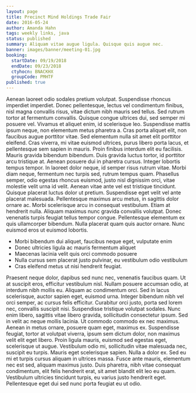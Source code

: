 ```yaml
---
layout: page
title: Precinct Mind Holdings Trade Fair
date: 2016-05-24
author: Amanda Hahn
tags: weekly links, java
status: published
summary: Aliquam vitae augue ligula. Quisque quis augue nec.
banner: images/banner/meeting-01.jpg
booking:
  startDate: 09/19/2018
  endDate: 09/23/2018
  ctyhocn: BNACKHX
  groupCode: PMHTF
published: true
---
```

Aenean laoreet odio sodales pretium volutpat. Suspendisse rhoncus imperdiet imperdiet. Donec pellentesque, lectus vel condimentum finibus, nisl magna convallis risus, vitae dictum nibh mauris sed tellus. Sed rutrum tortor at fermentum convallis. Quisque congue ultrices dui, sed semper mi posuere vel. Vivamus et aliquet enim, id scelerisque leo. Suspendisse mattis ipsum neque, non elementum metus pharetra a. Cras porta aliquet elit, non faucibus augue porttitor vitae. Sed elementum nulla sit amet elit porttitor eleifend. Cras viverra, mi vitae euismod ultrices, purus libero porta lacus, et pellentesque sem sapien in mauris. Proin finibus interdum elit eu facilisis. Mauris gravida bibendum bibendum. Duis gravida luctus tortor, id porttitor arcu tristique at. Aenean posuere dui in pharetra cursus. Integer lobortis tempus tempor. In laoreet dolor neque, id semper risus rutrum vitae.
Morbi diam neque, fermentum nec turpis sed, rutrum tempus quam. Phasellus semper, odio egestas rhoncus euismod, justo nisl dignissim orci, vitae molestie velit urna id velit. Aenean vitae ante vel est tristique tincidunt. Quisque placerat luctus dolor ut pretium. Suspendisse eget velit vel ante placerat malesuada. Pellentesque maximus arcu metus, in sagittis dolor ornare ac. Morbi scelerisque arcu in consequat vestibulum. Etiam at hendrerit nulla. Aliquam maximus nunc gravida convallis volutpat. Donec venenatis turpis feugiat tellus tempor congue. Pellentesque elementum ex quis ullamcorper bibendum. Nulla placerat quam quis auctor ornare. Nunc euismod eros ut euismod lobortis.

* Morbi bibendum dui aliquet, faucibus neque eget, vulputate enim
* Donec ultricies ligula ac mauris fermentum aliquet
* Maecenas lacinia velit quis orci commodo posuere
* Nulla cursus sem placerat justo pulvinar, eu vestibulum odio vestibulum
* Cras eleifend metus ut nisi hendrerit feugiat.

Praesent neque dolor, dapibus sed nunc nec, venenatis faucibus quam. Ut at suscipit eros, efficitur vestibulum nisl. Nullam posuere accumsan odio, at interdum nibh mollis eu. Aliquam ac condimentum orci. Sed in lacus scelerisque, auctor sapien eget, euismod urna. Integer bibendum nibh vel orci semper, ac cursus felis efficitur. Curabitur orci justo, porta sed lorem nec, convallis suscipit nisi. Suspendisse tristique volutpat sodales. Nunc enim libero, sagittis vitae libero gravida, sollicitudin consectetur ipsum.
Sed in velit ac neque mollis lacinia. Ut commodo commodo ex nec maximus. Aenean in metus ornare, posuere quam eget, maximus ex. Suspendisse feugiat, tortor at volutpat viverra, ipsum sem dictum dolor, non maximus velit elit eget libero. Proin ligula mauris, euismod sed egestas eget, scelerisque ut augue. Vestibulum odio mi, sollicitudin vitae malesuada nec, suscipit eu turpis. Mauris eget scelerisque sapien. Nulla a dolor ex. Sed eu mi et turpis cursus aliquam in ultrices massa. Fusce ante mauris, elementum nec est sed, aliquam maximus justo. Duis pharetra, nibh vitae consequat condimentum, elit felis hendrerit erat, sit amet blandit elit leo eu quam. Vestibulum ultricies tincidunt turpis, eu varius justo hendrerit eget. Pellentesque eget dui sed nunc porta feugiat eu ut odio.

